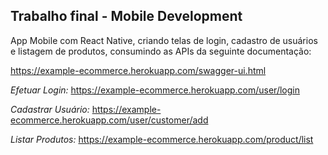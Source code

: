 ## Trabalho final -  Mobile Development

App Mobile com React Native, criando telas de login, cadastro de usuários e listagem de produtos, consumindo as APIs da seguinte documentação:

https://example-ecommerce.herokuapp.com/swagger-ui.html

*Efetuar Login:*
https://example-ecommerce.herokuapp.com/user/login

*Cadastrar Usuário:*
https://example-ecommerce.herokuapp.com/user/customer/add

*Listar Produtos:*
https://example-ecommerce.herokuapp.com/product/list
